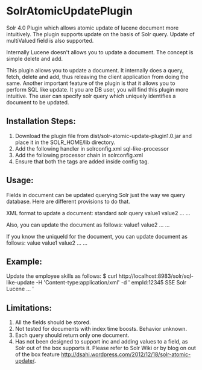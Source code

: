 SolrAtomicUpdatePlugin
======================

Solr 4.0 Plugin which allows atomic update of lucene document more intuitively. The plugin supports update on the basis of Solr query. Update of multiValued field is also supported.

Internally Lucene doesn't allows you to update a document. The concept is simple delete and add.

This plugin allows you to update a document. It internally does a query, fetch, delete and add, thus releaving the client application from doing the same.
Another important feature of the plugin is that it allows you to perform SQL like update. It you are DB user, you will find this plugin more intuitive.
The user can specify solr query which uniquely identifies a document to be updated.



Installation Steps:
-------------------
1. Download the plugin file from dist/solr-atomic-update-plugin1.0.jar and place it in the SOLR_HOME/lib directory.
2. Add the following handler in solrconfig.xml
    <requestHandler name="/sql-like-update" class="com.idivine.solr.handler.SqlLikeUpdateRequestHandler">
     <lst name="defaults">
       <str name="update.chain">sql-like-processor</str>
     </lst>
    </requestHandler>
3. Add the following processor chain in solrconfig.xml
   <updateRequestProcessorChain name="sql-like-processor">
      <processor class="com.idivine.solr.processor.SqlLikeUpdateProcessorFactory" />
      <processor class="solr.LogUpdateProcessorFactory" />
      <processor class="solr.RunUpdateProcessorFactory" />
    </updateRequestProcessorChain>
4. Ensure that both the tags are added inside config tag.


Usage:
-----
Fields in document can be updated querying Solr just the way we query database. Here are different provisions to do that.

XML format to update a document:
<update>
  <doc>
		<query>standard solr query</query>
		<field name="field1">value1</field>
  	<field name="field2">value2</field>
    ...
	</doc>
  <doc>
    ...
  </doc>
</update>

Also, you can update the document as follows:
<update>
  <doc query="standard solr query">
		<field name="field1">value1</field>
		<field name="field2">value2</field>
    ...
	</doc>
  <doc>
    ...
  </doc>
</update>

If you know the uniqueId for the document, you can update document as follows:
<update>
  <doc>
    <query uniqueKey="true">value</query>
  	<field name="field1">value1</field>
  	<field name="field2">value2</field>
    ...
	</doc>
  <doc>
    ...
  </doc>
</update>

Example:
-------
Update the employee skills as follows:
$ curl http://localhost:8983/solr/sql-like-update -H 'Content-type:application/xml' -d '
<update>
  <doc>
  	<query>empId:12345</query>
		<field name="designation">SSE</field>
  	<field name="skills">Solr</field>
    <field name="skills">Lucene</field>
	</doc>
  <doc>
    ...
  </doc>
</update>'

Limitations:
-----------
1. All the fields should be stored.
2. Not tested for documents with index time boosts. Behavior unknown.
3. Each query should return only one document.
4. Has not been designed to support inc and adding values to a field, as Solr out of the box supports it. Please refer to Solr Wiki or by blog on out of the box feature http://dsahi.wordpress.com/2012/12/18/solr-atomic-update/.
